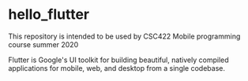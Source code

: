 # hello_flutter
This repository is intended to be used by CSC422 Mobile programming course summer 2020

Flutter is Google's UI toolkit for building beautiful, natively compiled applications for mobile, web, and desktop from a single codebase.
